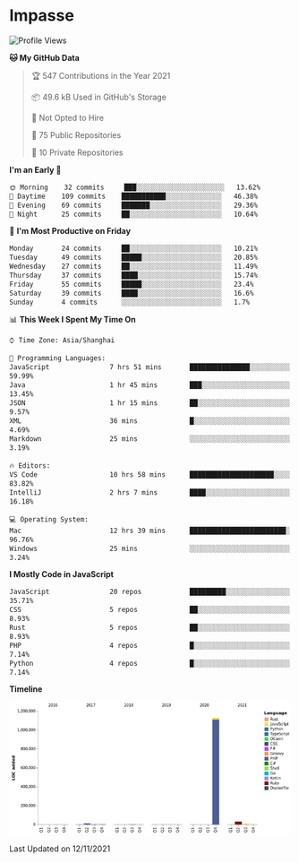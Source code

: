 # Impasse

<!--START_SECTION:waka-->
![Profile Views](http://img.shields.io/badge/Profile%20Views-0-blue)

**🐱 My GitHub Data** 

> 🏆 547 Contributions in the Year 2021
 > 
> 📦 49.6 kB Used in GitHub's Storage 
 > 
> 🚫 Not Opted to Hire
 > 
> 📜 75 Public Repositories 
 > 
> 🔑 10 Private Repositories  
 > 
**I'm an Early 🐤** 

```text
🌞 Morning    32 commits     ███░░░░░░░░░░░░░░░░░░░░░░   13.62% 
🌆 Daytime    109 commits    ███████████░░░░░░░░░░░░░░   46.38% 
🌃 Evening    69 commits     ███████░░░░░░░░░░░░░░░░░░   29.36% 
🌙 Night      25 commits     ██░░░░░░░░░░░░░░░░░░░░░░░   10.64%

```
📅 **I'm Most Productive on Friday** 

```text
Monday       24 commits     ██░░░░░░░░░░░░░░░░░░░░░░░   10.21% 
Tuesday      49 commits     █████░░░░░░░░░░░░░░░░░░░░   20.85% 
Wednesday    27 commits     ██░░░░░░░░░░░░░░░░░░░░░░░   11.49% 
Thursday     37 commits     ████░░░░░░░░░░░░░░░░░░░░░   15.74% 
Friday       55 commits     █████░░░░░░░░░░░░░░░░░░░░   23.4% 
Saturday     39 commits     ████░░░░░░░░░░░░░░░░░░░░░   16.6% 
Sunday       4 commits      ░░░░░░░░░░░░░░░░░░░░░░░░░   1.7%

```


📊 **This Week I Spent My Time On** 

```text
⌚︎ Time Zone: Asia/Shanghai

💬 Programming Languages: 
JavaScript               7 hrs 51 mins       ███████████████░░░░░░░░░░   59.99% 
Java                     1 hr 45 mins        ███░░░░░░░░░░░░░░░░░░░░░░   13.45% 
JSON                     1 hr 15 mins        ██░░░░░░░░░░░░░░░░░░░░░░░   9.57% 
XML                      36 mins             █░░░░░░░░░░░░░░░░░░░░░░░░   4.69% 
Markdown                 25 mins             ░░░░░░░░░░░░░░░░░░░░░░░░░   3.19%

🔥 Editors: 
VS Code                  10 hrs 58 mins      █████████████████████░░░░   83.82% 
IntelliJ                 2 hrs 7 mins        ████░░░░░░░░░░░░░░░░░░░░░   16.18%

💻 Operating System: 
Mac                      12 hrs 39 mins      ████████████████████████░   96.76% 
Windows                  25 mins             ░░░░░░░░░░░░░░░░░░░░░░░░░   3.24%

```

**I Mostly Code in JavaScript** 

```text
JavaScript               20 repos            █████████░░░░░░░░░░░░░░░░   35.71% 
CSS                      5 repos             ██░░░░░░░░░░░░░░░░░░░░░░░   8.93% 
Rust                     5 repos             ██░░░░░░░░░░░░░░░░░░░░░░░   8.93% 
PHP                      4 repos             █░░░░░░░░░░░░░░░░░░░░░░░░   7.14% 
Python                   4 repos             █░░░░░░░░░░░░░░░░░░░░░░░░   7.14%

```


**Timeline**

![Chart not found](https://raw.githubusercontent.com/impasse/impasse/master/charts/bar_graph.png) 


 Last Updated on 12/11/2021
<!--END_SECTION:waka-->
